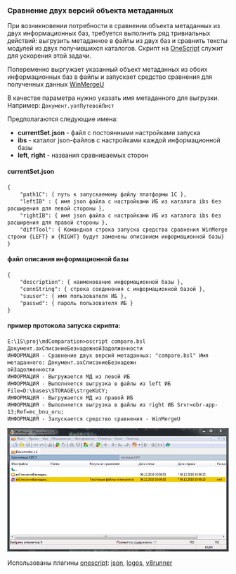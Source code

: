 ### Сравнение двух версий объекта метаданных

При возникновении потребности в сравнении объекта метаданных из двух информационных баз, требуется выполнить ряд тривиальных действий: выгрузить метаданное в файлы из двух баз и сравнить тексты модулей из двух получившихся каталогов. Скрипт на [OneScript](http://oscript.io/downloads) служит для ускорения этой задачи.

Попеременно выргужает указанный объект метаданных из обоих информационных баз в файлы и запускает средство сравнения для полученных данных [WinMergeU](https://winmerge.org/downloads)  

В качестве параметра нужно указать имя метаданного для выгрузки. Например: `Документ.уатПутевойЛист`  

Предполагаются следующие имена:

- __currentSet.json__ - файл с постоянными настройками запуска
- __ibs__ - каталог json-файлов с настройками каждой информационной базы
- __left__, __right__ - названия сравниваемых сторон

#### currentSet.json

```
{
    "path1C": { путь к запускаемому файлу платформы 1С },
    "leftIB" : { имя json файла с настройками ИБ из каталога ibs без расширения для левой стороны },
    "rightIB": { имя json файла с настройками ИБ из каталога ibs без расширения для правой стороны },
    "diffTool": { Командная строка запуска средства сравнения WinMerge строки {LEFT} и {RIGHT} будут заменены описанием информационной базы}
}
```

#### файл описания информационной базы

```
{
    "description": { наименование информационной базы },
    "connString": { строка соединения с информационной базой },
    "suuser": { имя пользователя ИБ },
    "passwd": { пароль пользователя ИБ }
}
```
#### пример протокола запуска скрипта:

```
E:\1S\proj\mdComparation>oscript compare.bsl Документ.ахСписаниеБезнадежнойЗадолженности                  
ИНФОРМАЦИЯ - Сравнение двух версий метаданных: "compare.bsl" Имя метаданного: Документ.ахСписаниеБезнадежн
ойЗадолженности                                                                                           
ИНФОРМАЦИЯ - Выгружается МД из левой ИБ                                                                   
ИНФОРМАЦИЯ - Выполняется выгрузка в файлы из left ИБ File=D:\bases\STORAGE\strgeKUCY;                     
ИНФОРМАЦИЯ - Выгружается МД из правой ИБ                                                                  
ИНФОРМАЦИЯ - Выполняется выгрузка в файлы из right ИБ Srvr=obr-app-13;Ref=mc_bnu_oru;                     
ИНФОРМАЦИЯ - Запускается средство сравнения - WinMergeU                                                   
```

![wm.png](/images/wm.png)

Использованы плагины [onescript](http://oscript.io/downloads): 
 [json](http://hub.oscript.io/package/json),
 [logos](http://hub.oscript.io/package/logos),
 [v8runner](http://hub.oscript.io/package/v8runner)

